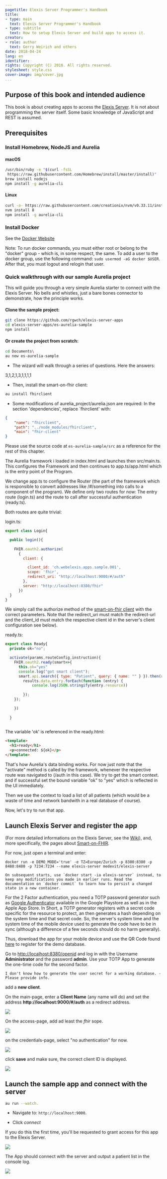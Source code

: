 ```yaml
---
pagetitle: Elexis Server Programmer's Handbook
title:
- type: main
  text: Elexis Server Programmer's Handbook
- type: subtitle
  text: How to setup Elexis Server and build apps to access it.
creator:
- role: author
  text: Gerry Weirich and others
date: 2018-04-24
lang: en
identifier:
rights: Copyright (C) 2018. All rights reserved. 
stylesheet: style.css
cover-image: img/cover.jpg 
...
```



## Purpose of this book  and intended audience

This book is about creating apps to access the [Elexis Server](https://github.com/elexis/elexis-server). It is not about programming the server itself. Some basic knowledge of JavaScript and REST is assumed.

## Prerequisites 

### Install Homebrew, NodeJS and Aurelia

#### macOS

```bash
/usr/bin/ruby -e "$(curl -fsSL 
 https://raw.githubusercontent.com/Homebrew/install/master/install)"
brew install nodejs
npm install -g aurelia-cli
```

#### Linux

```bash
curl -o- https://raw.githubusercontent.com/creationix/nvm/v0.33.11/install.sh | bash
nvm install 8
npm install -g aurelia-cli
```

### Install Docker

See the [Docker Website](https://www.docker.com/community-edition#/download)

Note: To run docker commands, you must either root or belong to the "docker" group - which is, in some respect, the same.
To add a user to the docker group, use the following command: `sudo usermod -aG docker $USER`. After that, you must logout and relogin that user.


### Quick walkthrough with our sample Aurelia project

This will guide you through a very simple Aurelia starter to connect with the Elexis Server. No bells and whistles, just a bare bones connector to demonstrate, how the principle works.


#### Clone the sample project:

```bash
git clone https://github.com/rgwch/elexis-server-apps
cd elexis-server-apps/es-aurelia-sample
npm install
```

#### Or create the project from scratch:

```bash
cd Documents\
au new es-aurelia-sample
```

* The wizard will walk through a series of questions. Here the answers:

3,1,2,1,3,1,1,1,1

* Then, install the smart-on-fhir client:

```bash
au install fhirclient
```

* Some modifications of aurelia_project/aurelia.json are required: In the section 'dependencies', replace `fhirclient' with:

```json
{
    "name": "fhirclient",
    "path": "../node_modules/fhirclient",
    "main": "fhir-client"
}
```

Please use the source code at `es-aurelia-sample/src` as a reference for the rest of this chapter.

The Aurelia framework i loaded in index.html and launches then src/main.ts. This configures the Framework and then continues to app.ts/app.html which is the entry point of the Program.

We change app.ts to configure the Router (the part of the framework which is responsible to convert addresses like /#/something into calls to a component of the program). We define only two routes for now: The entry route (login.ts) and the route to call after successful authentication (ready.ts).

Both routes are quite trivial:

login.ts:

```javascript
export class Login{

  public login(){
    
    FHIR.oauth2.authorize(
      {
        client: {

          client_id: 'ch.webelexis.apps.sample.001',
          scope: 'fhir',
          redirect_uri: "http://localhost:9000/#/auth"
        },
        server: "http://localhost:8380/fhir"
      }) 
  }
}
```


We simply call the authorize method of the [smart-on-fhir client](http://docs.smarthealthit.org/clients/javascript/) with the correct parameters. Note that the redirect\_uri must match the redirect-url and the client\_id must match the respective client id in the server's client configuration see below).

ready.ts:

```javascript
export class Ready{
  private ok="no";

  activate(params,routeConfig,instruction){
    FHIR.oauth2.ready(smart=>{
      this.ok="yes"
      console.log("got smart client");
      smart.api.search({ type: "Patient", query: { name: "" } }).then(results=> {
        results.data.entry.forEach(function (entry) {
            console.log(JSON.stringify(entry.resource))
            
        });
    });

    })
    
  }
  
```
The variable 'ok' is referenced in the ready.html:

```html
<template>
  <h1>ready</h1>
  <p>connected: ${ok}</p>
</template>
```

That's how Aurelia's data binding works. For now just note that the "activate" method is called by the framework, whenever the respective route was navigated to (/auth in this case). We try to get the smart context. and if successful set the bound variable "ok" to "yes" which is reflected in the UI immediately.

Then we use the context to load a list of all patients (which would be a waste of time and network bandwith in a real database of course).

Now, let's try to run that app.

## Launch Elexis Server and register the app

(For more detailed informations on the Elexis Server, see the [Wiki](https://github.com/elexis/elexis-server/wiki)), and, more specifically, the pages about [Smart-on-FHIR](https://github.com/elexis/elexis-server/wiki/SMART-on-FHIR).

For now, just open a terminal and enter:

`docker run -e DEMO_MODE='true' -e TZ=Europe/Zurich -p 8380:8380 -p 8480:8480 -p 7234:7234 --name elexis-server medevit/elexis-server`

```{.einschub}
On subsequent starts, use `docker start -ia elexis-server` instead, to keep any modifications you made in earlier runs. Read the documentation on `docker commit` to learn how to persist a changed state in a new container.
```

For the 2 Factor authentication, you need a TOTP password generator such as [Google Authenticator](https://de.wikipedia.org/wiki/Google_Authenticator) available in the Google Playstore as well as in the Apple App Store. In Short, a TOTP generator registers with a secret code specific for the resource to protect, an then generates a hash depending on the system time and that secret code. So, the server's system time and the system time of the mobile device used to generate the code have to be in sync (although a difference of a few seconds should do no harm generally).

Thus, download the app for your mobile device and use the QR Code found [here](https://github.com/elexis/elexis-server/wiki/SMART-on-FHIR) to register for the demo database.


Go to [http://localhost:8380/openid](http://localhost:8380/openid) and log in with the Username **Administrator** and the password **admin**. Use your TOTP App to generate the one-time code for the second factor.


```{.bemerkung}
I don't know how to generate the user secret for a working database. - Please provide info.
```

add a **new client**. 

On the main-page, enter a **Client Name** (any name will do) and set the address **http://localhost:9000/#/auth** as a redirect address. 

![](img/register_1.jpg)

On the access-page, add ad least the *fhir* sope.

![](img/register_2.jpg)

on the credentials-page, select "no authentication" for now.

![](img/register_3.jpg)

click **save** and make sure, the correct client ID is displayed.

![](img/register_4.jpg)


## Launch the sample app and connect with the server

```bash
au run --watch.
```

* Navigate to: `http://localhost:9000`.

* Click *connect*

If you do this the first time, you'll be requested to grant access for this app to the Elexis Server.

![](img/grant_1.jpg)

The App should connect with the server and output a patient list in the console log.

![](img/grant_2.jpg)



